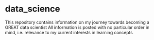 # data_science
This repository contains information on my journey towards becoming a GREAT data scientist
All information is posted with no particular order in mind, i.e. relevance to my current interests in learning concepts

